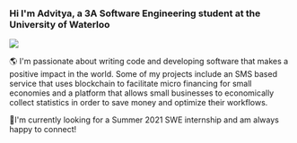 ### Hi I'm Advitya, a 3A Software Engineering student at the University of Waterloo
![](https://komarev.com/ghpvc/?username=adichha)

🌎 I'm passionate about writing code and developing software that makes a positive impact in the world. Some of my projects include an SMS based service that uses blockchain to facilitate micro financing for small economies and a platform that allows small businesses to economically collect statistics in order to save money and optimize their workflows.

🔭I'm currently looking for a Summer 2021 SWE internship and am always happy to connect!
